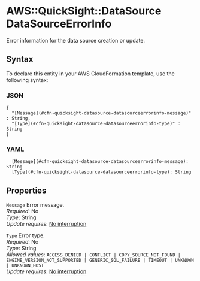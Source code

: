 # AWS::QuickSight::DataSource DataSourceErrorInfo<a name="aws-properties-quicksight-datasource-datasourceerrorinfo"></a>

Error information for the data source creation or update\.

## Syntax<a name="aws-properties-quicksight-datasource-datasourceerrorinfo-syntax"></a>

To declare this entity in your AWS CloudFormation template, use the following syntax:

### JSON<a name="aws-properties-quicksight-datasource-datasourceerrorinfo-syntax.json"></a>

```
{
  "[Message](#cfn-quicksight-datasource-datasourceerrorinfo-message)" : String,
  "[Type](#cfn-quicksight-datasource-datasourceerrorinfo-type)" : String
}
```

### YAML<a name="aws-properties-quicksight-datasource-datasourceerrorinfo-syntax.yaml"></a>

```
  [Message](#cfn-quicksight-datasource-datasourceerrorinfo-message): String
  [Type](#cfn-quicksight-datasource-datasourceerrorinfo-type): String
```

## Properties<a name="aws-properties-quicksight-datasource-datasourceerrorinfo-properties"></a>

`Message` <a name="cfn-quicksight-datasource-datasourceerrorinfo-message"></a>
Error message\.  
_Required_: No  
_Type_: String  
_Update requires_: [No interruption](https://docs.aws.amazon.com/AWSCloudFormation/latest/UserGuide/using-cfn-updating-stacks-update-behaviors.html#update-no-interrupt)

`Type` <a name="cfn-quicksight-datasource-datasourceerrorinfo-type"></a>
Error type\.  
_Required_: No  
_Type_: String  
_Allowed values_: `ACCESS_DENIED | CONFLICT | COPY_SOURCE_NOT_FOUND | ENGINE_VERSION_NOT_SUPPORTED | GENERIC_SQL_FAILURE | TIMEOUT | UNKNOWN | UNKNOWN_HOST`  
_Update requires_: [No interruption](https://docs.aws.amazon.com/AWSCloudFormation/latest/UserGuide/using-cfn-updating-stacks-update-behaviors.html#update-no-interrupt)
